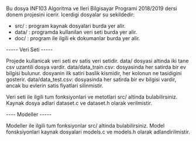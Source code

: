 Bu dosya INF103 Algoritma ve Ileri Bilgisayar Programi 2018/2019
dersi donem projesini icerir. Icerdigi dosyalar su sekildedir:


  - src/  : program kaynak dosyalari burda yer alir.
  - data/ : programda kullanilan veri seti burda yer alir.
  - doc/  : program ile ilgili ek dokumanlar burda yer alir.


----- Veri Seti -----

Projede kullanicak veri seti ev satis veri setidir.
   data/ dosyasi altinda iki tane csv uzantili dosya vardir.
     data/data_train.csv: dosyasinda her satirda bir ev bilgisi bulunur.
              dosyanin ilk satiri baslik kismidir, her kolonun ne tasidigini gosterir. 
     data/data_test.csv: dosyasinda her satirda bir ev bilgisi vardir,
              ancak bu evlerin satis fiyatlari silinmistir.


Veri seti ile ilgili tum fonksiyonlari ve metotlari src/ altinda bulabilirsiniz.
Kaynak dosya adlari dataset.c ve dataset.h olarak verilmistir.

---- Modeller -----

Modeller ile ilgili tum fonksiyonlar src/ altinda bulabilirsiniz.
Model fonsksiyonlari kaynak dosyalari models.c ve models.h olarak adlandirilmistir.
